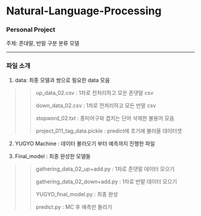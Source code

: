 # Natural-Language-Processing

### Personal Project

주제: 존대말, 반말 구분 분류 모델

---

### 파일 소개
1) data: 최종 모델과 쌍으로 필요한 data 모음
>> up_data_02.csv : 1차로 전처리하고 모은 존댓말 csv
>> 
>> down_data_02.csv : 1차로 전처리하고 모든 반말 csv
>> 
>> stopword_02.txt : 종미어구와 겹치는 단어 삭제한 불용어 모음
>> 
>> project_011_tag_data.pickle : predict에 초기에 불러올 데이터셋

2) YUGYO Machine : 데이터 불러오기 부터 예측까지 진행한 파일

3) Final_model : 최종 완성한 모델들
>> gathering_data_02_up+add.py : 1차로 존댓말 데이터 모으기
>> 
>> gathering_data_02_down+add.py : 1차로 반말 데이터 모으기
>> 
>> YUGYO_final_model.py : 최종 완성
>> 
>> predict.py : MC 후 예측만 돌리기
